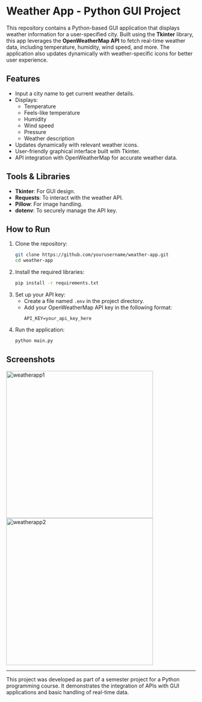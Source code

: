 # Weather App - Python GUI Project

This repository contains a Python-based GUI application that displays weather information for a user-specified city. Built using the **Tkinter** library, this app leverages the **OpenWeatherMap API** to fetch real-time weather data, including temperature, humidity, wind speed, and more. The application also updates dynamically with weather-specific icons for better user experience.

## Features
- Input a city name to get current weather details.
- Displays:
  - Temperature
  - Feels-like temperature
  - Humidity
  - Wind speed
  - Pressure
  - Weather description
- Updates dynamically with relevant weather icons.
- User-friendly graphical interface built with Tkinter.
- API integration with OpenWeatherMap for accurate weather data.

## Tools & Libraries
- **Tkinter**: For GUI design.
- **Requests**: To interact with the weather API.
- **Pillow**: For image handling.
- **dotenv**: To securely manage the API key.

## How to Run
1. Clone the repository:
   ```bash
   git clone https://github.com/yourusername/weather-app.git
   cd weather-app
   ```
2. Install the required libraries:
   ```bash
   pip install -r requirements.txt
   ```
3. Set up your API key:
   - Create a file named `.env` in the project directory.
   - Add your OpenWeatherMap API key in the following format:
     ```plaintext
     API_KEY=your_api_key_here
     ```
4. Run the application:
   ```bash
   python main.py
   ```

## Screenshots

<img src="https://github.com/user-attachments/assets/c1886e1d-1780-483e-85d0-a6b0b0b4f1aa" alt="weatherapp1" width="390">

<img src="https://github.com/user-attachments/assets/90a3430b-d2d2-42fb-930e-aa776bc47805" alt="weatherapp2" width="390">


---
This project was developed as part of a semester project for a Python programming course. It demonstrates the integration of APIs with GUI applications and basic handling of real-time data.

